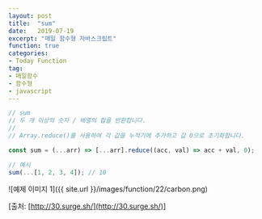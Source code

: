 ```yaml
---
layout: post
title:  "sum"
date:   2019-07-19
excerpt: "매일 함수형 자바스크립트"
function: true
categories:
- Today Function
tag:
- 매일함수
- 함수형
- javascript
---
```


```javascript
// sum
// 두 개 이상의 숫자 / 배열의 합을 반환합니다.
// 
// Array.reduce()를 사용하여 각 값을 누적기에 추가하고 값 0으로 초기화합니다.

const sum = (...arr) => [...arr].reduce((acc, val) => acc + val, 0);

// 예시
sum(...[1, 2, 3, 4]); // 10
```

![예제 이미지 1]({{ site.url }}/images/function/22/carbon.png)

[출처: [http://30.surge.sh/](http://30.surge.sh/)]
